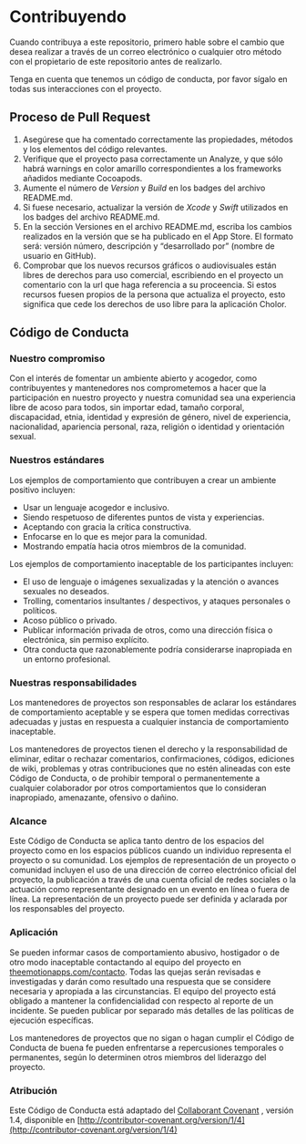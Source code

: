 # Contribuyendo

Cuando contribuya a este repositorio, primero hable sobre el cambio que desea realizar a través de un correo electrónico o cualquier otro método con el propietario de este repositorio antes de realizarlo.

Tenga en cuenta que tenemos un código de conducta, por favor sígalo en todas sus interacciones con el proyecto.

## Proceso de Pull Request

1. Asegúrese que ha comentado correctamente las propiedades, métodos y los elementos del código relevantes.
2. Verifique que el proyecto pasa correctamente un Analyze, y que sólo habrá warnings en color amarillo correspondientes a los frameworks añadidos mediante Cocoapods.
3. Aumente el número de *Version* y *Build* en los badges del archivo README.md.
4. Si fuese necesario, actualizar la versión de *Xcode* y *Swift* utilizados en los badges del archivo README.md.
5. En la sección Versiones en el archivo README.md, escriba los cambios realizados en la versión que se ha publicado en el App Store. El formato será: versión número, descripción y “desarrollado por” (nombre de usuario en GitHub).
6. Comprobar que los nuevos recursos gráficos o audiovisuales están libres de derechos para uso comercial, escribiendo en el proyecto un comentario con la url que haga referencia a su proceencia. Si estos recursos fuesen propios de la persona que actualiza el proyecto, esto significa que cede los derechos de uso libre para la aplicación Cholor.

## Código de Conducta

### Nuestro compromiso

Con el interés de fomentar un ambiente abierto y acogedor, como contribuyentes y mantenedores nos comprometemos a hacer que la participación en nuestro proyecto y nuestra comunidad sea una experiencia libre de acoso para todos, sin importar edad, tamaño corporal, discapacidad, etnia, identidad y expresión de género, nivel de experiencia, nacionalidad, apariencia personal, raza, religión o identidad y orientación sexual.

### Nuestros estándares

Los ejemplos de comportamiento que contribuyen a crear un ambiente positivo incluyen:

* Usar un lenguaje acogedor e inclusivo.
* Siendo respetuoso de diferentes puntos de vista y experiencias.
* Aceptando con gracia la crítica constructiva.
* Enfocarse en lo que es mejor para la comunidad.
* Mostrando empatía hacia otros miembros de la comunidad.

Los ejemplos de comportamiento inaceptable de los participantes incluyen:

* El uso de lenguaje o imágenes sexualizadas y la atención o avances sexuales no deseados.
* Trolling, comentarios insultantes / despectivos, y ataques personales o políticos.
* Acoso público o privado.
* Publicar información privada de otros, como una dirección física o electrónica, sin permiso explícito.
* Otra conducta que razonablemente podría considerarse inapropiada en un entorno profesional.

### Nuestras responsabilidades

Los mantenedores de proyectos son responsables de aclarar los estándares de comportamiento aceptable y se espera que tomen medidas correctivas adecuadas y justas en respuesta a cualquier instancia de comportamiento inaceptable.

Los mantenedores de proyectos tienen el derecho y la responsabilidad de eliminar, editar o rechazar comentarios, confirmaciones, códigos, ediciones de wiki, problemas y otras contribuciones que no estén alineadas con este Código de Conducta, o de prohibir temporal o permanentemente a cualquier colaborador por otros comportamientos que lo consideran inapropiado, amenazante, ofensivo o dañino.

### Alcance

Este Código de Conducta se aplica tanto dentro de los espacios del proyecto como en los espacios públicos cuando un individuo representa el proyecto o su comunidad. Los ejemplos de representación de un proyecto o comunidad incluyen el uso de una dirección de correo electrónico oficial del proyecto, la publicación a través de una cuenta oficial de redes sociales o la actuación como representante designado en un evento en línea o fuera de línea. La representación de un proyecto puede ser definida y aclarada por los responsables del proyecto.

### Aplicación

Se pueden informar casos de comportamiento abusivo, hostigador o de otro modo inaceptable contactando al equipo del proyecto en [theemotionapps.com/contacto](https://theemotionapps.com/contacto/). Todas las quejas serán revisadas e investigadas y darán como resultado una respuesta que se considere necesaria y apropiada a las circunstancias. El equipo del proyecto está obligado a mantener la confidencialidad con respecto al reporte de un incidente. Se pueden publicar por separado más detalles de las políticas de ejecución específicas.

Los mantenedores de proyectos que no sigan o hagan cumplir el Código de Conducta de buena fe pueden enfrentarse a repercusiones temporales o permanentes, según lo determinen otros miembros del liderazgo del proyecto.

### Atribución

Este Código de Conducta está adaptado del [Collaborant Covenant](contributor-covenant.org/) , versión 1.4, disponible en [http://contributor-covenant.org/version/1/4](http://contributor-covenant.org/version/1/4)
